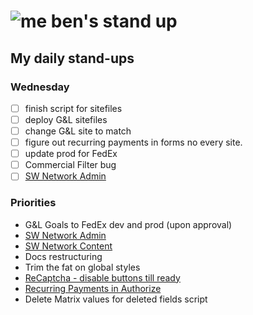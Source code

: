 # ![me](https://avatars2.githubusercontent.com/u/5232044?s=50&v=4) ben's stand up

## My daily stand-ups

### Wednesday

- [ ] finish script for sitefiles
- [ ] deploy G&L sitefiles
- [ ] change G&L site to match
- [ ] figure out recurring payments in forms no every site.
- [ ] update prod for FedEx
- [ ] Commercial Filter bug
- [ ] [SW Network Admin](https://app.clickup.com/8537154/v/l/li/54890360?pr=12760709)

### Priorities 
    
- G&L Goals to FedEx dev and prod (upon approval)
- [SW Network Admin](https://app.clickup.com/8537154/v/l/li/54890360?pr=12760709)
- [SW Network Content](https://app.clickup.com/8537154/v/l/li/54892353?pr=12760709)
- Docs restructuring
- Trim the fat on global styles
- [ReCaptcha - disable buttons till ready](https://projects.madebyspeak.com/#/tasks/17598281)
- [Recurring Payments in Authorize](https://projects.madebyspeak.com/#/tasks/16411534)
- Delete Matrix values for deleted fields script
